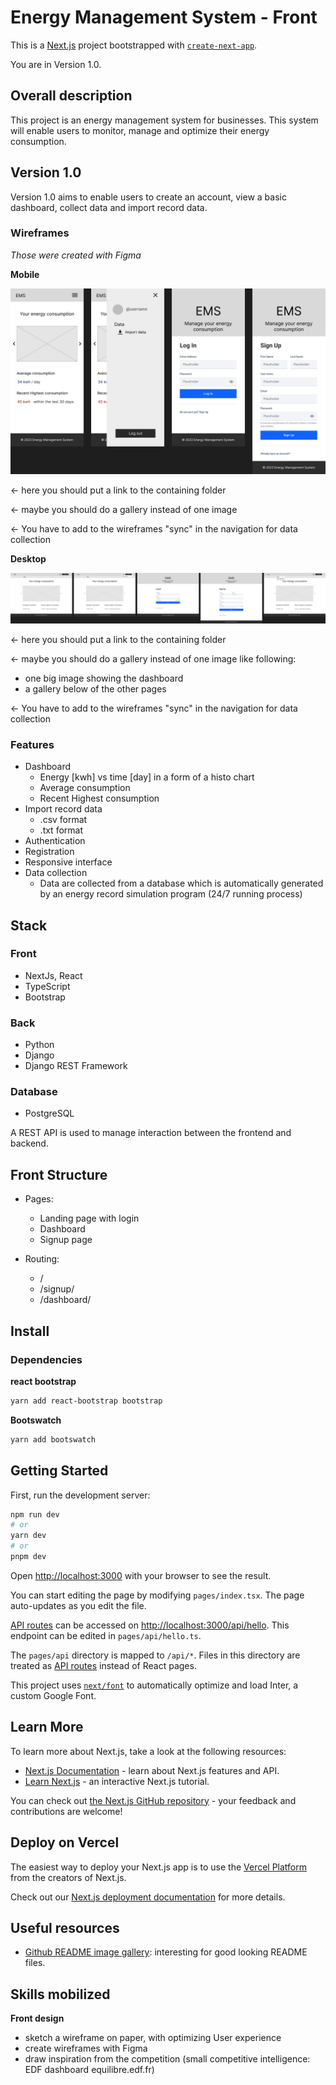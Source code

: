 # Energy Management System - Front

This is a [Next.js](https://nextjs.org/) project bootstrapped with [`create-next-app`](https://github.com/vercel/next.js/tree/canary/packages/create-next-app).

You are in Version 1.0.

## Overall description

This project is an energy management system for businesses. This system will enable users to monitor, manage and optimize their energy consumption.

## Version 1.0

Version 1.0 aims to enable users to create an account, view a basic dashboard, collect data and import record data.

### Wireframes

_Those were created with Figma_

**Mobile**

![](wireframes/mobile/EMS_mobile.png)

<- here you should put a link to the containing folder

<- maybe you should do a gallery instead of one image

<- You have to add to the wireframes "sync" in the navigation for data collection

**Desktop**

![](wireframes/desktop/EMS_desktop.png)

<- here you should put a link to the containing folder

<- maybe you should do a gallery instead of one image like following:

- one big image showing the dashboard
- a gallery below of the other pages

<- You have to add to the wireframes "sync" in the navigation for data collection

### Features

- Dashboard
  - Energy [kwh] vs time [day] in a form of a histo chart
  - Average consumption
  - Recent Highest consumption
- Import record data
  - .csv format
  - .txt format
- Authentication
- Registration
- Responsive interface
- Data collection
  - Data are collected from a database which is automatically generated by an energy record simulation program (24/7 running process)

## Stack

### Front

- NextJs, React
- TypeScript
- Bootstrap

### Back

- Python
- Django
- Django REST Framework

### Database

- PostgreSQL

A REST API is used to manage interaction between the frontend and backend.

## Front Structure

- Pages:

  - Landing page with login
  - Dashboard
  - Signup page

- Routing:
  - /
  - /signup/
  - /dashboard/

## Install

### Dependencies

**react bootstrap**

```bash
yarn add react-bootstrap bootstrap
```

**Bootswatch**

```bash
yarn add bootswatch
```

## Getting Started

First, run the development server:

```bash
npm run dev
# or
yarn dev
# or
pnpm dev
```

Open [http://localhost:3000](http://localhost:3000) with your browser to see the result.

You can start editing the page by modifying `pages/index.tsx`. The page auto-updates as you edit the file.

[API routes](https://nextjs.org/docs/api-routes/introduction) can be accessed on [http://localhost:3000/api/hello](http://localhost:3000/api/hello). This endpoint can be edited in `pages/api/hello.ts`.

The `pages/api` directory is mapped to `/api/*`. Files in this directory are treated as [API routes](https://nextjs.org/docs/api-routes/introduction) instead of React pages.

This project uses [`next/font`](https://nextjs.org/docs/basic-features/font-optimization) to automatically optimize and load Inter, a custom Google Font.

## Learn More

To learn more about Next.js, take a look at the following resources:

- [Next.js Documentation](https://nextjs.org/docs) - learn about Next.js features and API.
- [Learn Next.js](https://nextjs.org/learn) - an interactive Next.js tutorial.

You can check out [the Next.js GitHub repository](https://github.com/vercel/next.js/) - your feedback and contributions are welcome!

## Deploy on Vercel

The easiest way to deploy your Next.js app is to use the [Vercel Platform](https://vercel.com/new?utm_medium=default-template&filter=next.js&utm_source=create-next-app&utm_campaign=create-next-app-readme) from the creators of Next.js.

Check out our [Next.js deployment documentation](https://nextjs.org/docs/deployment) for more details.

## Useful resources

- [Github README image gallery](https://felixhayashi.github.io/ReadmeGalleryCreatorForGitHub/): interesting for good looking README files.

## Skills mobilized

**Front design**

- sketch a wireframe on paper, with optimizing User experience
- create wireframes with Figma
- draw inspiration from the competition (small competitive intelligence: EDF dashboard equilibre.edf.fr)
